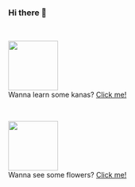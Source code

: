 ### Hi there 👋

<br/>

<a href="https://emmanuelvln.github.io/kanaaa/"> <img src="https://raw.githubusercontent.com/emmanuelvln/kanaaa/main/imgs/favicon.png" width="100"/> </a> <br/>
Wanna learn some kanas? [Click me!](https://emmanuelvln.github.io/kanaaa/)

<br/>

<a href="https://emmanuelvln.github.io/amf/"> <img src="https://emmanuelvln.github.io/amf/photos/flower2.png" width="100"/> </a> <br/>
Wanna see some flowers? [Click me!](https://emmanuelvln.github.io/amf/)

<!--
**alwaysmoreflowers/alwaysmoreflowers** is a ✨ _special_ ✨ repository because its `README.md` (this file) appears on your GitHub profile.

Here are some ideas to get you started:

- 🔭 I’m currently working on ...
- 🌱 I’m currently learning ...
- 👯 I’m looking to collaborate on ...
- 🤔 I’m looking for help with ...
- 💬 Ask me about ...
- 📫 How to reach me: ...
- 😄 Pronouns: ...
- ⚡ Fun fact: ...
-->
